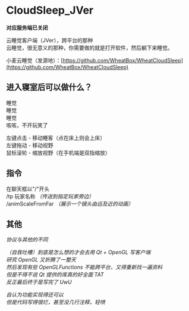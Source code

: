 # CloudSleep_JVer

**对应服务端已关闭**

云睡觉客户端（JVer），跨平台的那种   
云睡觉，很无意义的那种，你需要做的就是打开软件，然后躺下来睡觉。 

小麦云睡觉（发源地）：[https://github.com/WheatBox/WheatCloudSleep](https://github.com/WheatBox/WheatCloudSleep)

## 进入寝室后可以做什么？

睡觉  
睡觉  
睡觉  
咳咳，不开玩笑了  

左键点击 - 移动睡客（点在床上则会上床）  
左键拖动 - 移动视野  
鼠标滚轮 - 缩放视野（在手机端是双指缩放） 

## 指令
在聊天框以"/"开头  
/tp 玩家名称 *（传送到指定玩家旁边）*  
/animScaleFromFar *（展示一个镜头由远及近的动画）*

## 其他
*协议与其他的不同*

*（自我吐槽）到底是怎么想的才会去用 Qt + OpenGL 写客户端*  
*研究 OpenGL 又折腾了一整天*  
*然后发现有些 OpenGLFunctions 不能跨平台，又得重新找一遍资料*  
*但是不得不说 Qt 提供的库真的好全面 TAT*  
*反正最后终于是写完了 UwU*

*自认为功能实现得还可以*  
*但是代码写得很烂，甚至没几行注释，轻喷*
